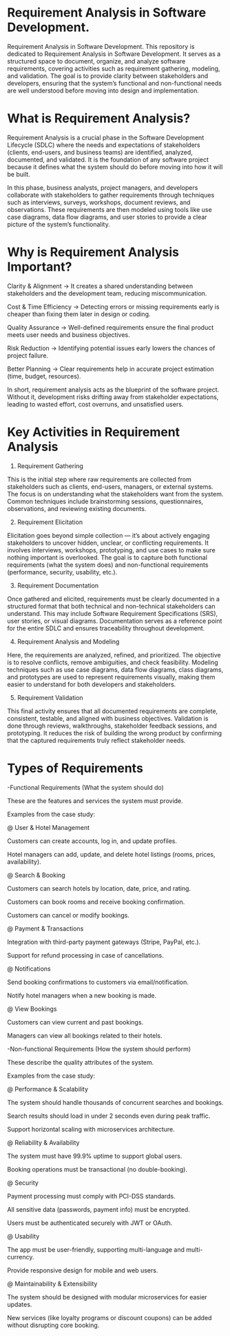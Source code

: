 # Requirement Analysis in Software Development.
Requirement Analysis in Software Development.
This repository is dedicated to Requirement Analysis in Software Development. It serves as a structured space to document, organize, and analyze software requirements, covering activities such as requirement gathering, modeling, and validation. The goal is to provide clarity between stakeholders and developers, ensuring that the system’s functional and non-functional needs are well understood before moving into design and implementation.
# What is Requirement Analysis?
Requirement Analysis is a crucial phase in the Software Development Lifecycle (SDLC) where the needs and expectations of stakeholders (clients, end-users, and business teams) are identified, analyzed, documented, and validated. It is the foundation of any software project because it defines what the system should do before moving into how it will be built.

In this phase, business analysts, project managers, and developers collaborate with stakeholders to gather requirements through techniques such as interviews, surveys, workshops, document reviews, and observations. These requirements are then modeled using tools like use case diagrams, data flow diagrams, and user stories to provide a clear picture of the system’s functionality.


# Why is Requirement Analysis Important?
Clarity & Alignment → It creates a shared understanding between stakeholders and the development team, reducing miscommunication.

Cost & Time Efficiency → Detecting errors or missing requirements early is cheaper than fixing them later in design or coding.

Quality Assurance → Well-defined requirements ensure the final product meets user needs and business objectives.

Risk Reduction → Identifying potential issues early lowers the chances of project failure.

Better Planning → Clear requirements help in accurate project estimation (time, budget, resources).

In short, requirement analysis acts as the blueprint of the software project. Without it, development risks drifting away from stakeholder expectations, leading to wasted effort, cost overruns, and unsatisfied users.
# Key Activities in Requirement Analysis
1. Requirement Gathering

This is the initial step where raw requirements are collected from stakeholders such as clients, end-users, managers, or external systems. The focus is on understanding what the stakeholders want from the system. Common techniques include brainstorming sessions, questionnaires, observations, and reviewing existing documents.

2. Requirement Elicitation

Elicitation goes beyond simple collection — it’s about actively engaging stakeholders to uncover hidden, unclear, or conflicting requirements. It involves interviews, workshops, prototyping, and use cases to make sure nothing important is overlooked. The goal is to capture both functional requirements (what the system does) and non-functional requirements (performance, security, usability, etc.).

3. Requirement Documentation

Once gathered and elicited, requirements must be clearly documented in a structured format that both technical and non-technical stakeholders can understand. This may include Software Requirement Specifications (SRS), user stories, or visual diagrams. Documentation serves as a reference point for the entire SDLC and ensures traceability throughout development.

4. Requirement Analysis and Modeling

Here, the requirements are analyzed, refined, and prioritized. The objective is to resolve conflicts, remove ambiguities, and check feasibility. Modeling techniques such as use case diagrams, data flow diagrams, class diagrams, and prototypes are used to represent requirements visually, making them easier to understand for both developers and stakeholders.

5. Requirement Validation

This final activity ensures that all documented requirements are complete, consistent, testable, and aligned with business objectives. Validation is done through reviews, walkthroughs, stakeholder feedback sessions, and prototyping. It reduces the risk of building the wrong product by confirming that the captured requirements truly reflect stakeholder needs.
# Types of Requirements
-Functional Requirements (What the system should do)

These are the features and services the system must provide.

Examples from the case study:

@ User & Hotel Management

Customers can create accounts, log in, and update profiles.

Hotel managers can add, update, and delete hotel listings (rooms, prices, availability).

@ Search & Booking

Customers can search hotels by location, date, price, and rating.

Customers can book rooms and receive booking confirmation.

Customers can cancel or modify bookings.

@ Payment & Transactions

Integration with third-party payment gateways (Stripe, PayPal, etc.).

Support for refund processing in case of cancellations.

@ Notifications

Send booking confirmations to customers via email/notification.

Notify hotel managers when a new booking is made.

@ View Bookings

Customers can view current and past bookings.

Managers can view all bookings related to their hotels.

-Non-functional Requirements (How the system should perform)

These describe the quality attributes of the system.

Examples from the case study:

@ Performance & Scalability

The system should handle thousands of concurrent searches and bookings.

Search results should load in under 2 seconds even during peak traffic.

Support horizontal scaling with microservices architecture.

@ Reliability & Availability

The system must have 99.9% uptime to support global users.

Booking operations must be transactional (no double-booking).

@ Security

Payment processing must comply with PCI-DSS standards.

All sensitive data (passwords, payment info) must be encrypted.

Users must be authenticated securely with JWT or OAuth.

@ Usability

The app must be user-friendly, supporting multi-language and multi-currency.

Provide responsive design for mobile and web users.

@ Maintainability & Extensibility

The system should be designed with modular microservices for easier updates.

New services (like loyalty programs or discount coupons) can be added without disrupting core booking.
